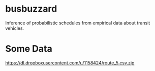 busbuzzard
==========

Inference of probabilistic schedules from empirical data about transit vehicles.

Some Data
=========

https://dl.dropboxusercontent.com/u/1158424/route_5.csv.zip